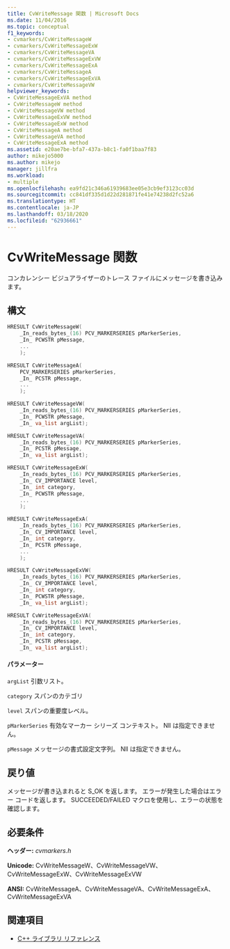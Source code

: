```yaml
---
title: CvWriteMessage 関数 | Microsoft Docs
ms.date: 11/04/2016
ms.topic: conceptual
f1_keywords:
- cvmarkers/CvWriteMessageW
- cvmarkers/CvWriteMessageExW
- cvmarkers/CvWriteMessageVA
- cvmarkers/CvWriteMessageExVW
- cvmarkers/CvWriteMessageExA
- cvmarkers/CvWriteMessageA
- cvmarkers/CvWriteMessageExVA
- cvmarkers/CvWriteMessageVW
helpviewer_keywords:
- CvWriteMessageExVA method
- CvWriteMessageW method
- CvWriteMessageVW method
- CvWriteMessageExVW method
- CvWriteMessageExW method
- CvWriteMessageA method
- CvWriteMessageVA method
- CvWriteMessageExA method
ms.assetid: e20ae7be-bfa7-437a-b8c1-fa0f1baa7f83
author: mikejo5000
ms.author: mikejo
manager: jillfra
ms.workload:
- multiple
ms.openlocfilehash: ea9fd21c346a61939683ee05e3cb9ef3123cc03d
ms.sourcegitcommit: cc841df335d1d22d281871fe41e74238d2fc52a6
ms.translationtype: HT
ms.contentlocale: ja-JP
ms.lasthandoff: 03/18/2020
ms.locfileid: "62936661"
---
```

# <a name="cvwritemessage-function"></a>CvWriteMessage 関数
コンカレンシー ビジュアライザーのトレース ファイルにメッセージを書き込みます。

## <a name="syntax"></a>構文

```C
HRESULT CvWriteMessageW(
    _In_reads_bytes_(16) PCV_MARKERSERIES pMarkerSeries,
    _In_ PCWSTR pMessage,
    ...
    );

HRESULT CvWriteMessageA(
    PCV_MARKERSERIES pMarkerSeries,
    _In_ PCSTR pMessage,
    ...
    );

HRESULT CvWriteMessageVW(
    _In_reads_bytes_(16) PCV_MARKERSERIES pMarkerSeries,
    _In_ PCWSTR pMessage,
    _In_ va_list argList);

HRESULT CvWriteMessageVA(
    _In_reads_bytes_(16) PCV_MARKERSERIES pMarkerSeries,
    _In_ PCSTR pMessage,
    _In_ va_list argList);

HRESULT CvWriteMessageExW(
    _In_reads_bytes_(16) PCV_MARKERSERIES pMarkerSeries,
    _In_ CV_IMPORTANCE level,
    _In_ int category,
    _In_ PCWSTR pMessage,
    ...
    );

HRESULT CvWriteMessageExA(
    _In_reads_bytes_(16) PCV_MARKERSERIES pMarkerSeries,
    _In_ CV_IMPORTANCE level,
    _In_ int category,
    _In_ PCSTR pMessage,
    ...
    );

HRESULT CvWriteMessageExVW(
    _In_reads_bytes_(16) PCV_MARKERSERIES pMarkerSeries,
    _In_ CV_IMPORTANCE level,
    _In_ int category,
    _In_ PCWSTR pMessage,
    _In_ va_list argList);

HRESULT CvWriteMessageExVA(
    _In_reads_bytes_(16) PCV_MARKERSERIES pMarkerSeries,
    _In_ CV_IMPORTANCE level,
    _In_ int category,
    _In_ PCSTR pMessage,
    _In_ va_list argList);
```

#### <a name="parameters"></a>パラメーター
 `argList` 引数リスト。

 `category` スパンのカテゴリ

 `level` スパンの重要度レベル。

 `pMarkerSeries` 有効なマーカー シリーズ コンテキスト。 Nll は指定できません。

 `pMessage` メッセージの書式設定文字列。 Nll は指定できません。

## <a name="return-value"></a>戻り値
 メッセージが書き込まれると S_OK を返します。 エラーが発生した場合はエラー コードを返します。 SUCCEEDED/FAILED マクロを使用し、エラーの状態を確認します。

## <a name="requirements"></a>必要条件
 **ヘッダー:** *cvmarkers.h*

 **Unicode:** CvWriteMessageW、CvWriteMessageVW、CvWriteMessageExW、CvWriteMessageExVW

 **ANSI:** CvWriteMessageA、CvWriteMessageVA、CvWriteMessageExA、CvWriteMessageExVA

## <a name="see-also"></a>関連項目
- [C++ ライブラリ リファレンス](../profiling/cpp-library-reference.md)